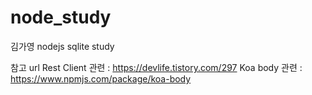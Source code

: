 # node_study
김가영  nodejs sqlite study

참고  url 
Rest Client 관련 : https://devlife.tistory.com/297
Koa body 관련 : https://www.npmjs.com/package/koa-body
